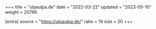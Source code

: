 +++
title = "ulpaulpa.de"
date = "2022-03-22"
updated = "2023-05-10"
weight = 20766

[extra]
source = "https://ulpaulpa.de/"
ratio = 19
size = 20
+++
